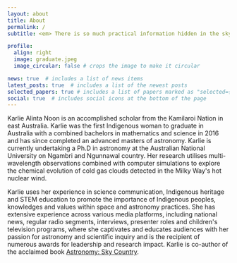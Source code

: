 ```yaml
---
layout: about
title: About
permalink: /
subtitle: <em> There is so much practical information hidden in the sky </em>

profile:
  align: right
  image: graduate.jpeg
  image_circular: false # crops the image to make it circular

news: true  # includes a list of news items
latest_posts: true  # includes a list of the newest posts
selected_papers: true # includes a list of papers marked as "selected={true}"
social: true  # includes social icons at the bottom of the page
---
```

Karlie Alinta Noon is an accomplished scholar from the Kamilaroi Nation in east Australia. Karlie was the first Indigenous woman to graduate in Australia with a combined bachelors in mathematics and science in 2016 and has since completed an advanced masters of astronomy. Karlie is currently undertaking a Ph.D in astronomy at the Australian National University on Ngambri and Ngunnawal country. Her research utilises multi-wavelength observations combined with computer simulations to explore the chemical evolution of cold gas clouds detected in the Milky Way's hot nuclear wind. 

Karlie uses her experience in science communication, Indigenous heritage and STEM education to promote the importance of Indigenous peoples, knowledges and values within space and astronomy practices. She has extensive experience across various media platforms, including national news, regular radio segments, interviews, presenter roles and children's television programs, where she captivates and educates audiences with her passion for astronomy and scientific inquiry and is the recipient of numerous awards for leadership and research impact. Karlie is co-author of the acclaimed book <a href=" https://www.booktopia.com.au/first-knowledges-astronomy-karlie-noon/book/9781760762162.html">Astronomy: Sky Country</a>.
<br>
<br>
<br>
<br>
